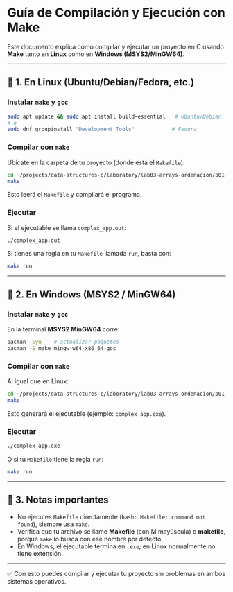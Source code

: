 # Guía de Compilación y Ejecución con Make

Este documento explica cómo compilar y ejecutar un proyecto en C usando **Make** tanto en **Linux** como en **Windows (MSYS2/MinGW64)**.  

---

## 🔹 1. En Linux (Ubuntu/Debian/Fedora, etc.)

### Instalar `make` y `gcc`
```bash
sudo apt update && sudo apt install build-essential   # Ubuntu/Debian
# o
sudo dnf groupinstall "Development Tools"            # Fedora
```

### Compilar con `make`
Ubícate en la carpeta de tu proyecto (donde está el `Makefile`):
```bash
cd ~/projects/data-structures-c/laboratory/lab03-arrays-ordenacion/p01-complex_app_basic_make
make
```

Esto leerá el `Makefile` y compilará el programa.  

### Ejecutar
Si el ejecutable se llama `complex_app.out`:
```bash
./complex_app.out
```

Si tienes una regla en tu `Makefile` llamada `run`, basta con:
```bash
make run
```

---

## 🔹 2. En Windows (MSYS2 / MinGW64)

### Instalar `make` y `gcc`
En la terminal **MSYS2 MinGW64** corre:
```bash
pacman -Syu    # actualizar paquetes
pacman -S make mingw-w64-x86_64-gcc
```

### Compilar con `make`
Al igual que en Linux:
```bash
cd ~/projects/data-structures-c/laboratory/lab03-arrays-ordenacion/p01-complex_app_basic_make
make
```

Esto generará el ejecutable (ejemplo: `complex_app.exe`).  

### Ejecutar
```bash
./complex_app.exe
```

O si tu `Makefile` tiene la regla `run`:
```bash
make run
```

---

## 🔹 3. Notas importantes
- No ejecutes `Makefile` directamente (`bash: Makefile: command not found`), siempre usa `make`.
- Verifica que tu archivo se llame **Makefile** (con M mayúscula) o **makefile**, porque `make` lo busca con ese nombre por defecto.
- En Windows, el ejecutable termina en `.exe`; en Linux normalmente no tiene extensión.

---

✅ Con esto puedes compilar y ejecutar tu proyecto sin problemas en ambos sistemas operativos.
